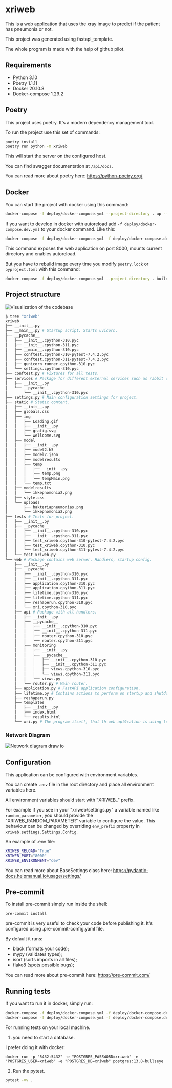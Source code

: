 # xriweb

This is a web application that uses the xray image to predict if the patient has pneumonia or not.

This project was generated using fastapi_template.

The whole program is made with the help of github pilot.

## Requirements

* Python 3.10
* Poetry 1.1.11
* Docker 20.10.8
* Docker-compose 1.29.2

## Poetry

This project uses poetry. It's a modern dependency management
tool.

To run the project use this set of commands:

```bash
poetry install
poetry run python -m xriweb
```

This will start the server on the configured host.

You can find swagger documentation at `/api/docs`.

You can read more about poetry here: https://python-poetry.org/

## Docker

You can start the project with docker using this command:

```bash
docker-compose -f deploy/docker-compose.yml --project-directory . up --build
```

If you want to develop in docker with autoreload add `-f deploy/docker-compose.dev.yml` to your docker command.
Like this:

```bash
docker-compose -f deploy/docker-compose.yml -f deploy/docker-compose.dev.yml --project-directory . up --build
```

This command exposes the web application on port 8000, mounts current directory and enables autoreload.

But you have to rebuild image every time you modify `poetry.lock` or `pyproject.toml` with this command:

```bash
docker-compose -f deploy/docker-compose.yml --project-directory . build
```

## Project structure

![Visualization of the codebase](./docs/utput-diagram.svg)

```bash
$ tree "xriweb"
xriweb
├── __init__.py
├── __main__.py # Startup script. Starts uvicorn.
├── __pycache__
│   ├── __init__.cpython-310.pyc
│   ├── __init__.cpython-311.pyc
│   ├── __main__.cpython-310.pyc
│   ├── conftest.cpython-310-pytest-7.4.2.pyc
│   ├── conftest.cpython-311-pytest-7.4.2.pyc
│   ├── gunicorn_runner.cpython-310.pyc
│   └── settings.cpython-310.pyc
├── conftest.py # Fixtures for all tests.
├── services # Package for different external services such as rabbit or redis etc.
│   ├── __init__.py
│   └── __pycache__
│       └── __init__.cpython-310.pyc
├── settings.py # Main configuration settings for project.
├── static # Static content.
│   ├── __init__.py
│   ├── globals.css
│   ├── img
│   │   ├── Loading.gif
│   │   ├── __init__.py
│   │   ├── grafig.svg
│   │   └── wellcome.svg
│   ├── model
│   │   ├── __init__.py
│   │   ├── model2.h5
│   │   ├── model2.json
│   │   ├── modelresults
│   │   ├── temp
│   │   │   ├── __init__.py
│   │   │   ├── temp.png
│   │   │   └── tempMain.png
│   │   └── temp.txt
│   ├── modelresults
│   │   └── ikkepnomonia2.png
│   ├── style.css
│   └── uploads
│       ├── bakteriapneumonias.png
│       └── ikkepnomonia2.png
├── tests # Tests for project.
│   ├── __init__.py
│   ├── __pycache__
│   │   ├── __init__.cpython-310.pyc
│   │   ├── __init__.cpython-311.pyc
│   │   ├── test_xriweb.cpython-310-pytest-7.4.2.pyc
│   │   ├── test_xriweb.cpython-310.pyc
│   │   └── test_xriweb.cpython-311-pytest-7.4.2.pyc
│   └── test_xriweb.py
└── web # Package contains web server. Handlers, startup config.
    ├── __init__.py
    ├── __pycache__
    │   ├── __init__.cpython-310.pyc
    │   ├── __init__.cpython-311.pyc
    │   ├── application.cpython-310.pyc
    │   ├── application.cpython-311.pyc
    │   ├── lifetime.cpython-310.pyc
    │   ├── lifetime.cpython-311.pyc
    │   ├── reshaperun.cpython-310.pyc
    │   └── xri.cpython-310.pyc
    ├── api # Package with all handlers.
    │   ├── __init__.py
    │   ├── __pycache__
    │   │   ├── __init__.cpython-310.pyc
    │   │   ├── __init__.cpython-311.pyc
    │   │   ├── router.cpython-310.pyc
    │   │   └── router.cpython-311.pyc
    │   ├── monitoring
    │   │   ├── __init__.py
    │   │   ├── __pycache__
    │   │   │   ├── __init__.cpython-310.pyc
    │   │   │   ├── __init__.cpython-311.pyc
    │   │   │   ├── views.cpython-310.pyc
    │   │   │   └── views.cpython-311.pyc
    │   │   └── views.py
    │   └── router.py # Main router.
    ├── application.py # FastAPI application configuration.
    ├── lifetime.py # Contains actions to perform on startup and shutdown.
    ├── reshaperun.py
    ├── templates
    │   ├── __init__.py
    │   ├── index.html
    │   └── results.html
    └── xri.py # The program itself, that th web apl9cation is using to make predictions, and make the result image.
```
### Network Diagram
![Network diagram draw io](./docs/iodiagram.drawio.svg)

## Configuration

This application can be configured with environment variables.

You can create `.env` file in the root directory and place all
environment variables here.

All environment variables should start with "XRIWEB_" prefix.

For example if you see in your "xriweb/settings.py" a variable named like
`random_parameter`, you should provide the "XRIWEB_RANDOM_PARAMETER"
variable to configure the value. This behaviour can be changed by overriding `env_prefix` property
in `xriweb.settings.Settings.Config`.

An example of .env file:
```bash
XRIWEB_RELOAD="True"
XRIWEB_PORT="8000"
XRIWEB_ENVIRONMENT="dev"
```

You can read more about BaseSettings class here: https://pydantic-docs.helpmanual.io/usage/settings/

## Pre-commit

To install pre-commit simply run inside the shell:
```bash
pre-commit install
```

pre-commit is very useful to check your code before publishing it.
It's configured using .pre-commit-config.yaml file.

By default it runs:
* black (formats your code);
* mypy (validates types);
* isort (sorts imports in all files);
* flake8 (spots possible bugs);


You can read more about pre-commit here: https://pre-commit.com/


## Running tests

If you want to run it in docker, simply run:

```bash
docker-compose -f deploy/docker-compose.yml -f deploy/docker-compose.dev.yml --project-directory . run --build --rm api pytest -vv .
docker-compose -f deploy/docker-compose.yml -f deploy/docker-compose.dev.yml --project-directory . down
```

For running tests on your local machine.
1. you need to start a database.

I prefer doing it with docker:
```
docker run -p "5432:5432" -e "POSTGRES_PASSWORD=xriweb" -e "POSTGRES_USER=xriweb" -e "POSTGRES_DB=xriweb" postgres:13.8-bullseye
```


2. Run the pytest.
```bash
pytest -vv .
```
